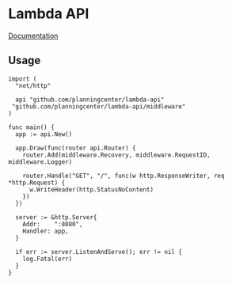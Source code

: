 # Lambda API

[Documentation](https://godoc.org/github.com/planningcenter/lambda-api)

## Usage

```golang
import (
  "net/http"

  api "github.com/planningcenter/lambda-api"
 "github.com/planningcenter/lambda-api/middleware"
)

func main() {
  app := api.New()

  app.Draw(func(router api.Router) {
    router.Add(middleware.Recovery, middleware.RequestID, middleware.Logger)

    router.Handle("GET", "/", func(w http.ResponseWriter, req *http.Request) {
      w.WriteHeader(http.StatusNoContent)
    })
  })

  server := &http.Server{
    Addr:    ":8080",
    Handler: app,
  }

  if err := server.ListenAndServe(); err != nil {
    log.Fatal(err)
  }
}
```
